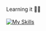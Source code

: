 Learning it 👀👋 <br><br> 
[![My Skills](https://skillicons.dev/icons?i=js,react,redux,nextjs,styledcomponents,scss,nodejs,mongodb,figma)](https://skillicons.dev)
